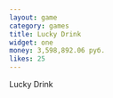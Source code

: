 ```yaml
---
layout: game
category: games
title: Lucky Drink
widget: one
money: 3,598,892.06 руб.
likes: 25
---
```


Lucky Drink

